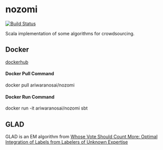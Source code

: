# nozomi
[![Build Status](https://travis-ci.org/ariwaranosai/nozomi.svg?branch=master)](https://travis-ci.org/ariwaranosai/nozomi)

Scala implementation of some algorithms for crowdsourcing.

## Docker

[dockerhub](https://hub.docker.com/r/ariwaranosai/nozomi/)

#### Docker Pull Command
docker pull ariwaranosai/nozomi

#### Docker Run Command
docker run -it ariwaranosai/nozomi sbt


## GLAD

GLAD is an EM algorithm from 
[Whose Vote Should Count More: Optimal Integration of Labels from Labelers of Unknown Expertise](http://papers.nips.cc/paper/3644-whose-vote-should-count-more-optimal-integration-of-labels-from-labelers-of-unknown-expertise)
